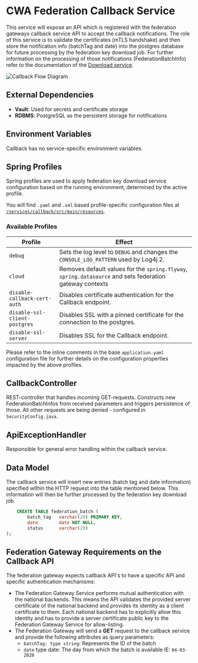 # CWA Federation Callback Service

This service will expose an API which is registered with the federation gateways callback service API to accept the callback notifications.
The role of this service is to validate the certificates (mTLS handshake) and then store the notification info (batchTag and date) into the postgres database for future processing by the federation key download job.
For further information on the processing of those notifications (FederationBatchInfo) refer to the documentation of the [Download service](FEDERATION-DOWNLOAD.md).

![Callback Flow Diagram](./images/callback-flow.png)

## External Dependencies

- **Vault**: Used for secrets and certificate storage
- **RDBMS**: PostgreSQL as the persistent storage for notifications

## Environment Variables

Callback has no service-specific environment variables.

## Spring Profiles

Spring profiles are used to apply federation key download service configuration based on the running environment, determined by the active profile.

You will find `.yaml` and `.xml` based profile-specific configuration files at [`/services/callback/src/main/resources`](/services/callback/src/main/resources).

### Available Profiles

Profile                                           | Effect
--------------------------------------------------|-------------
`debug`                                           | Sets the log level to `DEBUG` and changes the `CONSOLE_LOG_PATTERN` used by Log4j 2.
`cloud`                                           | Removes default values for the `spring.flyway`, `spring.datasource` and sets federation gateway contexts
`disable-callback-cert-auth`                      | Disables certificate authentication for the Callback endpoint.
`disable-ssl-client-postgres`                     | Disables SSL with a pinned certificate for the connection to the postgres.
`disable-ssl-server`                              | Disables SSL for the Callback endpoint.

Please refer to the inline comments in the base `application.yaml` configuration file for further details on the configuration properties impacted by the above profiles.

## CallbackController

REST-controller that handles incoming GET-requests. Constructs new FederationBatchInfos from received parameters and triggers persistence of those.
All other requests are being denied - configured in `SecurityConfig.java`.

## ApiExceptionHandler

Responsible for general error handling within the callback service.

## Data Model

The callback service will insert new entries (batch tag and date information) specified within the HTTP request into the table mentioned below. This information will then be further processed by the federation key download job.

```sql
    CREATE TABLE federation_batch (
        batch_tag   varchar(20) PRIMARY KEY,
        date        date NOT NULL,
        status      varchar(20)
);
```

## Federation Gateway Requirements on the Callback API

The federation gateway expects callback API's to have a specific API and specific authentication mechanisms:

- The Federation Gateway Service performs mutual authentication with the national backends. This means the API validates the provided server certificate of the national backend and provides its identity as a client certificate to them. Each national backend has to explicitly allow this identity and has to provide a server certificate public key to the Federation Gateway Service for allow-listing.
- The Federation Gateway will send a **GET** request to the callback service and provide the following attributes as query parameters:
  - `batchTag: type string`: Represents the ID of the batch
  - `date` type date: The day from which the batch is available IE: `04-03-2020`
